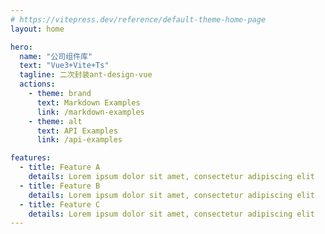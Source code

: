 ```yaml
---
# https://vitepress.dev/reference/default-theme-home-page
layout: home

hero:
  name: "公司组件库"
  text: "Vue3+Vite+Ts"
  tagline: 二次封装ant-design-vue
  actions:
    - theme: brand
      text: Markdown Examples
      link: /markdown-examples
    - theme: alt
      text: API Examples
      link: /api-examples

features:
  - title: Feature A
    details: Lorem ipsum dolor sit amet, consectetur adipiscing elit
  - title: Feature B
    details: Lorem ipsum dolor sit amet, consectetur adipiscing elit
  - title: Feature C
    details: Lorem ipsum dolor sit amet, consectetur adipiscing elit
---
```


